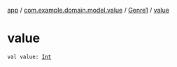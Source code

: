 [app](../../index.md) / [com.example.domain.model.value](../index.md) / [Genre1](index.md) / [value](./value.md)

# value

`val value: `[`Int`](https://kotlinlang.org/api/latest/jvm/stdlib/kotlin/-int/index.html)